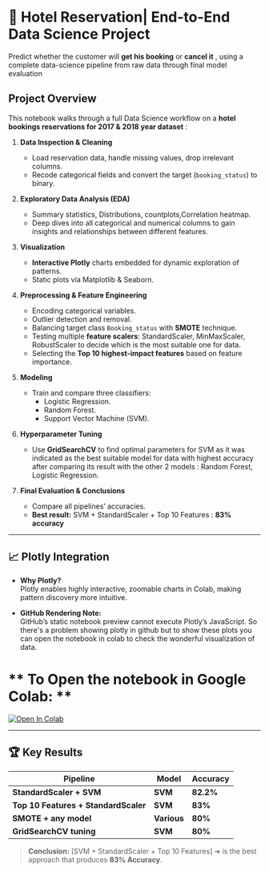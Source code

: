 # 🏨 Hotel Reservation| End-to-End Data Science Project

Predict whether the customer will **get his booking** or **cancel it** , using a complete data-science pipeline from raw data through final model evaluation

## Project Overview

This notebook walks through a full Data Science workflow on a **hotel bookings reservations for 2017 & 2018 year dataset** :

1. **Data  Inspection & Cleaning**  
   - Load reservation data, handle missing values, drop irrelevant columns.  
   - Recode categorical fields and convert the target (`booking_status`) to binary.

2. **Exploratory Data Analysis (EDA)**  
   - Summary statistics, Distributions, countplots,Correlation heatmap.  
   -  Deep dives into all categorical and numerical columns to gain insights and relationships between different features.
3. **Visualization**    
   - **Interactive Plotly** charts embedded for dynamic exploration of patterns.
   - Static plots via Matplotlib & Seaborn.

4. **Preprocessing & Feature Engineering**
   - Encoding categorical variables.
   - Outlier detection and removal.   
   - Balancing target class `Booking_status` with **SMOTE** technique.  
   - Testing multiple **feature scalers**: StandardScaler, MinMaxScaler, RobustScaler to decide which is the most suitable one for data. 
   - Selecting the **Top 10 highest-impact features** based on feature importance.

6. **Modeling**  
   - Train and compare three classifiers:  
     - Logistic Regression. 
     - Random Forest.
     - Support Vector Machine (SVM).

7. **Hyperparameter Tuning**  
   - Use **GridSearchCV** to find optimal parameters for SVM as it was indicated as the best suitable model for data with highest accuracy after comparing
     its result with the other 2 models : Random Forest, Logistic Regression. 

8. **Final Evaluation & Conclusions**  
   - Compare all pipelines’ accuracies.  
   - **Best result:** SVM + StandardScaler + Top 10 Features : **83% accuracy**

---

## 📈 Plotly Integration

- **Why Plotly?**  
  Plotly enables highly interactive, zoomable charts in Colab, making pattern discovery more intuitive.

- **GitHub Rendering Note:**  
  GitHub’s static notebook preview cannot execute Plotly’s JavaScript. So there's a problem showing plotly in github but to show these plots you can open the notebook in colab to check the wonderful visualization of data.

# ** To Open the notebook in Google Colab: **  
[![Open In Colab](https://colab.research.google.com/assets/colab-badge.svg)](https://colab.research.google.com/drive/1XjVBiI4VFGYlybjtGFmCBlkkZ0cvhjG7#scrollTo=JFKiEg8Ppl23)

---

## 🏆 Key Results

| Pipeline                              | Model         | Accuracy |
|---------------------------------------|---------------|----------|
| **StandardScaler + SVM**                  | **SVM**           | **82.2%**    |
| **Top 10 Features + StandardScaler**  | **SVM**       | **83%**  |
| **SMOTE + any model**                     | **Various**       | **80%**     |
| **GridSearchCV tuning**                   | **SVM**    | **80%** |


> **Conclusion:**  [SVM + StandardScaler + Top 10 Features] ➔  is the best approach that produces **83% Accuracy**.



